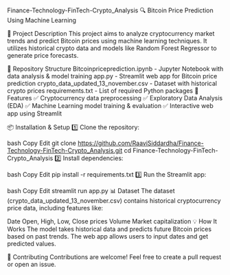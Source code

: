 Finance-Technology-FinTech-Crypto_Analysis
🔍 Bitcoin Price Prediction Using Machine Learning

📌 Project Description
This project aims to analyze cryptocurrency market trends and predict Bitcoin prices using machine learning techniques. It utilizes historical crypto data and models like Random Forest Regressor to generate price forecasts.

📂 Repository Structure
Bitcoinpriceprediction.ipynb - Jupyter Notebook with data analysis & model training
app.py - Streamlit web app for Bitcoin price prediction
crypto_data_updated_13_november.csv - Dataset with historical crypto prices
requirements.txt - List of required Python packages
🚀 Features
✅ Cryptocurrency data preprocessing
✅ Exploratory Data Analysis (EDA)
✅ Machine Learning model training & evaluation
✅ Interactive web app using Streamlit

📦 Installation & Setup
1️⃣ Clone the repository:

bash
Copy
Edit
git clone https://github.com/RaaviSiddardha/Finance-Technology-FinTech-Crypto_Analysis.git
cd Finance-Technology-FinTech-Crypto_Analysis
2️⃣ Install dependencies:

bash
Copy
Edit
pip install -r requirements.txt
3️⃣ Run the Streamlit app:

bash
Copy
Edit
streamlit run app.py
📊 Dataset
The dataset (crypto_data_updated_13_november.csv) contains historical cryptocurrency price data, including features like:

Date
Open, High, Low, Close prices
Volume
Market capitalization
💡 How It Works
The model takes historical data and predicts future Bitcoin prices based on past trends. The web app allows users to input dates and get predicted values.

🔗 Contributing
Contributions are welcome! Feel free to create a pull request or open an issue.

